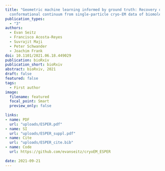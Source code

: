 ```yaml
---
title: "Geometric machine learning informed by ground truth: Recovery of
  conformational continuum from single-particle cryo-EM data of biomolecules"
publication_types:
  - "3"
authors:
  - Evan Seitz
  - Francisco Acosta-Reyes
  - Suvrajit Maji
  - Peter Schwander
  - Joachim Frank
doi: 10.1101/2021.06.18.449029
publication: bioRxiv
publication_short: bioRxiv
abstract: bioRxiv, 2021
draft: false
featured: false
tags:
  - First author
image:
  filename: featured
  focal_point: Smart
  preview_only: false
  
links:
- name: PDF
  url: "uploads/ESPER.pdf"
- name: SI
  url: "uploads/ESPER_suppl.pdf"
- name: Cite
  url: "uploads/ESPER_cite.bib"
- name: Code
  url: https://github.com/evanseitz/cryoEM_ESPER
  
date: 2021-09-21
---
```

